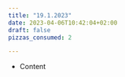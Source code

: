 ```yaml
---
title: "19.1.2023"
date: 2023-04-06T10:42:04+02:00
draft: false
pizzas_consumed: 2

---
```


- Content
